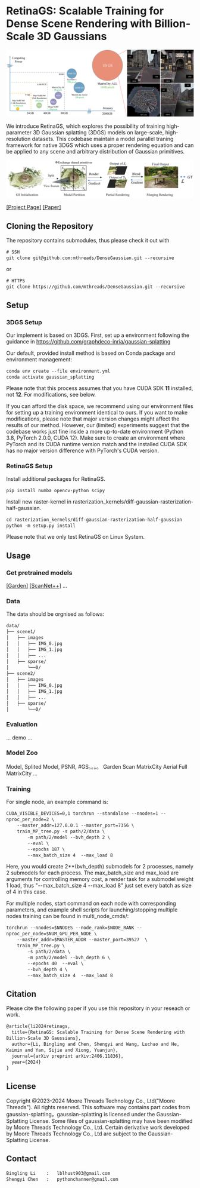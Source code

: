 # RetinaGS: Scalable Training for Dense Scene Rendering with Billion-Scale 3D Gaussians

<img src="./assets/teaser.png">

We introduce RetinaGS, which explores the possibility of training high-parameter 3D Gaussian splatting (3DGS) models on large-scale, high-resolution datasets. This codebase maintain a model parallel traning framework for native 3DGS which uses a proper rendering equation and can be applied to any scene and arbitrary distribution of Gaussian primitives. 

<img src="./assets/pipeline.png">


[[Project Page]](https://ai-reality.github.io/RetinaGS/)
[[Paper]](https://arxiv.org/pdf/2406.11836)

## Cloning the Repository

The repository contains submodules, thus please check it out with

```
# SSH
git clone git@github.com:mthreads/DenseGaussian.git --recursive
```

or

```
# HTTPS
git clone https://github.com/mthreads/DenseGaussian.git --recursive
```

## Setup

### 3DGS Setup
Our implement is based on 3DGS. First, set up a environment following the guidance in https://github.com/graphdeco-inria/gaussian-splatting

Our default, provided install method is based on Conda package and environment management:
```shell
conda env create --file environment.yml
conda activate gaussian_splatting
```
Please note that this process assumes that you have CUDA SDK **11** installed, not **12**. For modifications, see below.

If you can afford the disk space, we recommend using our environment files for setting up a training environment identical to ours. If you want to make modifications, please note that major version changes might affect the results of our method. However, our (limited) experiments suggest that the codebase works just fine inside a more up-to-date environment (Python 3.8, PyTorch 2.0.0, CUDA 12). Make sure to create an environment where PyTorch and its CUDA runtime version match and the installed CUDA SDK has no major version difference with PyTorch's CUDA version.

### RetinaGS Setup
Install additional packages for RetinaGS.

```
pip install numba opencv-python scipy
```

Install new raster-kernel in rasterization_kernels/diff-gaussian-rasterization-half-gaussian.

```
cd rasterization_kernels/diff-gaussian-rasterization-half-gaussian
python -m setup.py install
```

Please note that we only test RetinaGS on Linux System.

## Usage

### Get pretrained models
[[Garden]](https://ai-reality.github.io/RetinaGS/)
[[ScanNet++]](https://ai-reality.github.io/RetinaGS/)
... 

### Data 
The data should be orgnised as follows:
```
data/
├── scene1/
│   ├── images
│   │   ├── IMG_0.jpg
│   │   ├── IMG_1.jpg
│   │   ├── ...
│   ├── sparse/
│       └──0/
├── scene2/
│   ├── images
│   │   ├── IMG_0.jpg
│   │   ├── IMG_1.jpg
│   │   ├── ...
│   ├── sparse/
│       └──0/
```

### Evaluation
... demo ...

### Model Zoo
Model, Splited Model, PSNR, #GS。。。。
Garden
Scan
MatrixCity Aerial
Full MatrixCity
...



### Training 
For single node, an example command is:
```
CUDA_VISIBLE_DEVICES=0,1 torchrun --standalone --nnodes=1 --nproc_per_node=2 \
    --master_addr=127.0.0.1 --master_port=7356 \
    train_MP_tree.py -s path/2/data \
        -m path/2/model --bvh_depth 2 \
        --eval \
        --epochs 187 \
        --max_batch_size 4  --max_load 8  
```
Here, you would create 2**(bvh_depth) submodels for 2 processes, namely 2 submodels for each process. The max_batch_size and max_load are arguments for controlling memory cost, a render task for a submodel weight 1 load, thus "--max_batch_size 4  --max_load 8" just set every batch as size of 4 in this case. 

For multiple nodes, start command on each node with corresponding parameters, and example shell scripts for launching/stopping multiple nodes training can be found in multi_node_cmds/: 
```
torchrun --nnodes=$NNODES --node_rank=$NODE_RANK --nproc_per_node=$NUM_GPU_PER_NODE \
    --master_addr=$MASTER_ADDR --master_port=39527  \
    train_MP_tree.py \
        -s path/2/data \
        -m path/2/model --bvh_depth 6 \
        --epochs 40  --eval \
        --bvh_depth 4 \
        --max_batch_size 4  --max_load 8
``` 

## Citation
Please cite the following paper if you use this repository in your reseach or work.
```
@article{li2024retinags,
  title={RetinaGS: Scalable Training for Dense Scene Rendering with Billion-Scale 3D Gaussians},
  author={Li, Bingling and Chen, Shengyi and Wang, Luchao and He, Kaimin and Yan, Sijie and Xiong, Yuanjun},
  journal={arXiv preprint arXiv:2406.11836},
  year={2024}
}
```
## License
Copyright @2023-2024 Moore Threads Technology Co., Ltd("Moore Threads"). All rights reserved. This software may contains part codes from gaussian-splatting，gaussian-splatting is licensed under the Gaussian-Splatting License. Some files of gaussian-splatting may have been modified by Moore Threads Technology Co., Ltd.  Certain derivative work developed by Moore Threads Technology Co., Ltd are subject to the Gaussian-Splatting License.

## Contact
```
Bingling Li    :   lblhust903@gmail.com
Shengyi Chen   :   pythonchanner@gmail.com
```


